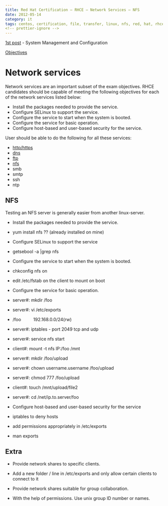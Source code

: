 ```yaml
---
title: Red Hat Certification – RHCE – Network Services – NFS
date: 2012-05-14
category: it
tags: centos, certification, file, transfer, linux, nfs, red, hat, rhce, studying
<!-- prettier-ignore -->
---
```


[1st post](https://www.guldmyr.com/red-hat-certification-rhce-system-configuration-and-management-2/ "1st post")
\- System Management and Configuration

[Objectives](https://www.redhat.com/training/courses/ex300/examobjective "on redhat.com")

# Network services

Network services are an important subset of the exam objectives. RHCE candidates
should be capable of meeting the following objectives for each of the network
services listed below:

- Install the packages needed to provide the service.
- Configure SELinux to support the service.
- Configure the service to start when the system is booted.
- Configure the service for basic operation.
- Configure host-based and user-based security for the service.

User should be able to do the following for all these services:

- [http/https](https://guldmyr.com/red-hat-certification-rhce-network-services-httpd)
- [dns](https://guldmyr.com/red-hat-certification-rhce-network-services-dns)
- [ftp](https://www.guldmyr.com/red-hat-certification-rhce-network-services-ftp)
- [nfs](https://www.guldmyr.com/red-hat-certification-rhce-network-services-nfs/)
- smb
- smtp
- ssh
- ntp

## NFS

Testing an NFS server is generally easier from another linux-server.

- Install the packages needed to provide the service.

- yum install nfs ?? (already installed on mine)

- Configure SELinux to support the service

- getsebool -a |grep nfs

- Configure the service to start when the system is booted.

- chkconfig nfs on
- edit /etc/fstab on the client to mount on boot

- Configure the service for basic operation.

- server#: mkdir /foo
- server#: vi /etc/exports

- /foo          192.168.0.0/24(rw)

- server#: iptables - port 2049 tcp and udp
- server#: service nfs start
- client#: mount -t nfs IP:/foo /mnt
- server#: mkdir /foo/upload
- server#: chown username.username /foo/upload
- server#: chmod 777 /foo/upload
- client#: touch /mnt/upload/file2
- server#: cd /net/ip.to.server/foo

- Configure host-based and user-based security for the service

- iptables to deny hosts
- add permissions appropriately in /etc/exports

- man exports

## Extra

- Provide network shares to specific clients.

- Add a new folder / line in /etc/exports and only allow certain clients to
  connect to it

- Provide network shares suitable for group collaboration.

- With the help of permissions. Use unix group ID number or names.
